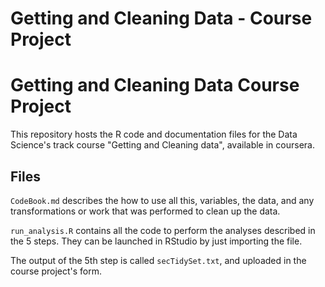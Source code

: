 # Getting and Cleaning Data - Course Project

# Getting and Cleaning Data Course Project

This repository hosts the R code and documentation files for the Data Science's track course "Getting and Cleaning data", available in coursera.

## Files

`CodeBook.md` describes the how to use all this, variables, the data, and any transformations or work that was performed to clean up the data.

`run_analysis.R` contains all the code to perform the analyses described in the 5 steps. They can be launched in RStudio by just importing the file.

The output of the 5th step is called `secTidySet.txt`, and uploaded in the course project's form.
